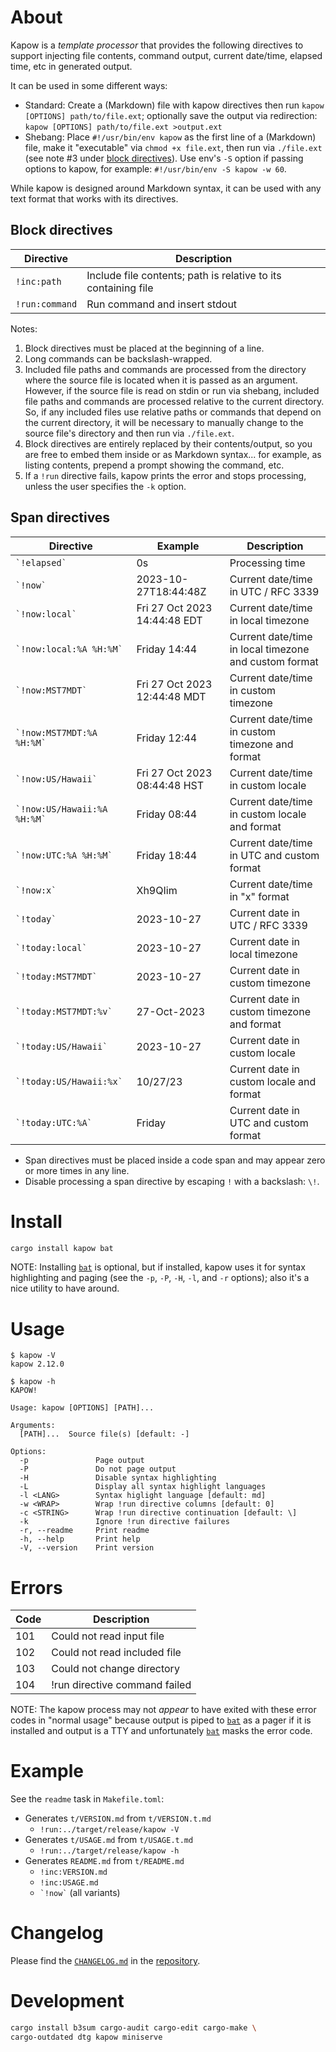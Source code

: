 # About

Kapow is a *template processor* that provides the following directives to
support injecting file contents, command output, current date/time, elapsed
time, etc in generated output.

It can be used in some different ways:

* Standard: Create a (Markdown) file with kapow directives then run
  `kapow [OPTIONS] path/to/file.ext`; optionally save the output via
  redirection: `kapow [OPTIONS] path/to/file.ext >output.ext`
* Shebang: Place `#!/usr/bin/env kapow` as the first line of a (Markdown) file,
  make it "executable" via `chmod +x file.ext`, then run via `./file.ext` (see
  note #3 under [block directives]).
  Use env's `-S` option if passing options to kapow, for example:
  `#!/usr/bin/env -S kapow -w 60`.

While kapow is designed around Markdown syntax, it can be used with any text
format that works with its directives.

[block directives]: #block-directives

## Block directives

Directive | Description
---|---
`!inc:path` | Include file contents; path is relative to its containing file
`!run:command` | Run command and insert stdout

Notes:

1. Block directives must be placed at the beginning of a line.
2. Long commands can be backslash-wrapped.
3. Included file paths and commands are processed from the directory where the
   source file is located when it is passed as an argument.
   However, if the source file is read on stdin or run via shebang, included
   file paths and commands are processed relative to the current directory.
   So, if any included files use relative paths or commands that depend on the
   current directory, it will be necessary to manually change to the source
   file's directory and then run via `./file.ext`.
4. Block directives are entirely replaced by their contents/output, so you are
   free to embed them inside or as Markdown syntax... for example, as listing
   contents, prepend a prompt showing the command, etc.
5. If a `!run` directive fails, kapow prints the error and stops processing,
   unless the user specifies the `-k` option.

## Span directives

Directive | Example | Description
---|---|---
`` `!elapsed` `` | 0s | Processing time
`` `!now` `` | 2023-10-27T18:44:48Z | Current date/time in UTC / RFC 3339
`` `!now:local` `` | Fri 27 Oct 2023 14:44:48 EDT | Current date/time in local timezone
`` `!now:local:%A %H:%M` `` | Friday 14:44 | Current date/time in local timezone and custom format
`` `!now:MST7MDT` `` | Fri 27 Oct 2023 12:44:48 MDT | Current date/time in custom timezone
`` `!now:MST7MDT:%A %H:%M` `` | Friday 12:44 | Current date/time in custom timezone and format
`` `!now:US/Hawaii` `` | Fri 27 Oct 2023 08:44:48 HST | Current date/time in custom locale
`` `!now:US/Hawaii:%A %H:%M` `` | Friday 08:44 | Current date/time in custom locale and format
`` `!now:UTC:%A %H:%M` `` | Friday 18:44 | Current date/time in UTC and custom format
`` `!now:x` `` | Xh9QIim | Current date/time in "x" format
`` `!today` `` | 2023-10-27 | Current date in UTC / RFC 3339
`` `!today:local` `` | 2023-10-27 | Current date in local timezone
`` `!today:MST7MDT` `` | 2023-10-27 | Current date in custom timezone
`` `!today:MST7MDT:%v` `` | 27-Oct-2023 | Current date in custom timezone and format
`` `!today:US/Hawaii` `` | 2023-10-27 | Current date in custom locale
`` `!today:US/Hawaii:%x` `` | 10/27/23 | Current date in custom locale and format
`` `!today:UTC:%A` `` | Friday | Current date in UTC and custom format

* Span directives must be placed inside a code span and may appear zero or more
  times in any line.
* Disable processing a span directive by escaping `!` with a backslash: `\!`.

# Install

```bash
cargo install kapow bat
```

NOTE: Installing [`bat`] is optional, but if installed, kapow uses it for syntax
highlighting and paging (see the `-p`, `-P`, `-H`, `-l`, and `-r` options); also
it's a nice utility to have around.

[`bat`]: https://crates.io/crates/bat

# Usage

```text
$ kapow -V
kapow 2.12.0
```

```text
$ kapow -h
KAPOW!

Usage: kapow [OPTIONS] [PATH]...

Arguments:
  [PATH]...  Source file(s) [default: -]

Options:
  -p               Page output
  -P               Do not page output
  -H               Disable syntax highlighting
  -L               Display all syntax highlight languages
  -l <LANG>        Syntax higlight language [default: md]
  -w <WRAP>        Wrap !run directive columns [default: 0]
  -c <STRING>      Wrap !run directive continuation [default: \]
  -k               Ignore !run directive failures
  -r, --readme     Print readme
  -h, --help       Print help
  -V, --version    Print version
```

# Errors

Code | Description
---|---
101 | Could not read input file
102 | Could not read included file
103 | Could not change directory
104 | !run directive command failed

NOTE: The kapow process may not *appear* to have exited with these error codes
in "normal usage" because output is piped to [`bat`] as a pager if it is
installed and output is a TTY and unfortunately [`bat`] masks the error code.

# Example

See the `readme` task in `Makefile.toml`:

* Generates `t/VERSION.md` from `t/VERSION.t.md`
    * `!run:../target/release/kapow -V`
* Generates `t/USAGE.md` from `t/USAGE.t.md`
    * `!run:../target/release/kapow -h`
* Generates `README.md` from `t/README.md`
    * `!inc:VERSION.md`
    * `!inc:USAGE.md`
    * `` `!now` `` (all variants)

# Changelog

Please find the [`CHANGELOG.md`] in the [repository].

[`CHANGELOG.md`]: https://github.com/qtfkwk/kapow/blob/main/CHANGELOG.md
[repository]: https://github.com/qtfkwk/kapow/

# Development

```bash
cargo install b3sum cargo-audit cargo-edit cargo-make \
cargo-outdated dtg kapow miniserve
```

